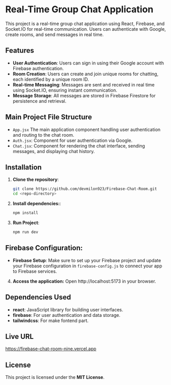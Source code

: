 # Real-Time Group Chat Application

This project is a real-time group chat application using React, Firebase, and Socket.IO for real-time communication. Users can authenticate with Google, create rooms, and send messages in real time.

## Features

- **User Authentication**: Users can sign in using their Google account with Firebase authentication.
- **Room Creation**: Users can create and join unique rooms for chatting, each identified by a unique room ID.
- **Real-time Messaging**: Messages are sent and received in real time using Socket.IO, ensuring instant communication.
- **Message Storage**: All messages are stored in Firebase Firestore for persistence and retrieval.

## Main Project File Structure

- `App.jsx` The main application component handling user authentication and routing to the chat room.
- `Auth.jsx`: Component for user authentication via Google.
- `Chat.jsx`: Component for rendering the chat interface, sending messages, and displaying chat history.

## Installation

1. **Clone the repository**:

   ```bash
   git clone https://github.com/devmilon923/Firebase-Chat-Room.git
   cd <repo-directory>

   ```

2. **Install dependencies:**:

   ```bash
   npm install

   ```

3. **Run Project**:

   ```bash
   npm run dev
   ```

## Firebase Configuration:

- **Firebase Setup**: Make sure to set up your Firebase project and update your Firebase configuration in `firebase-config.js` to connect your app to Firebase services.

4. **Access the application:** Open http://localhost:5173 in your browser.

## Dependencies Used

- **react**: JavaScript library for building user interfaces.
- **firebase**: For user authentication and data storage.
- **tailwindcss**: For make fontend part.

## Live URL

https://firebase-chat-room-nine.vercel.app

## License

This project is licensed under the **MIT License**.
